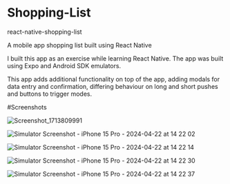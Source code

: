 # Shopping-List

react-native-shopping-list

A mobile app shopping list built using React Native

I built this app as an exercise while learning React Native. The app was built using Expo and Android SDK emulators.

This app adds additional functionality on top of the app, adding modals for data entry and confirmation, differing behaviour on long and short pushes and buttons to trigger modes.

#Screenshots

![Screenshot_1713809991](https://github.com/naishalm/Shopping-List/assets/161668395/6369c5ad-9e25-4818-9f15-ec2535ee1c62)

![Simulator Screenshot - iPhone 15 Pro - 2024-04-22 at 14 22 02](https://github.com/naishalm/Shopping-List/assets/161668395/83fd3426-1ccf-4f3e-88b9-c1b82d564593)

![Simulator Screenshot - iPhone 15 Pro - 2024-04-22 at 14 22 14](https://github.com/naishalm/Shopping-List/assets/161668395/b1a93336-4cee-45c9-84a8-0e4b3ce695c7)

![Simulator Screenshot - iPhone 15 Pro - 2024-04-22 at 14 22 30](https://github.com/naishalm/Shopping-List/assets/161668395/adbeb1da-567e-42e2-b96d-bbb3d33047c6)

![Simulator Screenshot - iPhone 15 Pro - 2024-04-22 at 14 22 37](https://github.com/naishalm/Shopping-List/assets/161668395/79b421e2-07e5-41e8-9354-dee0d8cbb5ff)

